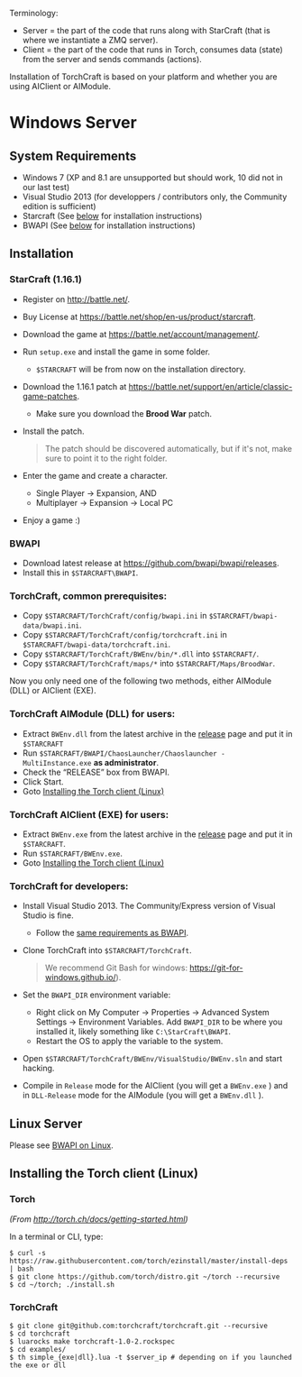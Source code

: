 Terminology:
- Server = the part of the code that runs along with StarCraft (that is where we instantiate a ZMQ server).
- Client = the part of the code that runs in Torch, consumes data (state) from the server and sends commands (actions).

Installation of TorchCraft is based on your platform and whether you are using AIClient or AIModule.

# Windows Server

## System Requirements

- Windows 7 (XP and 8.1 are unsupported but should work, 10 did not in our last test)
- Visual Studio 2013 (for developpers / contributors only, the Community edition is sufficient)
- Starcraft (See [below](#starcraft-1161) for installation instructions)
- BWAPI (See [below](#bwapi) for installation instructions)

## Installation

### StarCraft (1.16.1)

- Register on http://battle.net/.
- Buy License at https://battle.net/shop/en-us/product/starcraft.
- Download the game at https://battle.net/account/management/.
- Run `setup.exe` and install the game in some folder.
  - `$STARCRAFT` will be from now on the installation directory.
- Download the 1.16.1 patch at https://battle.net/support/en/article/classic-game-patches.
  - Make sure you download the **Brood War** patch.
- Install the patch.

  > The patch should be discovered automatically, but if it's not, make sure to point it to the right folder.

- Enter the game and create a character.
  - Single Player → Expansion, AND
  - Multiplayer → Expansion → Local PC
- Enjoy a game :)


### BWAPI

- Download latest release at https://github.com/bwapi/bwapi/releases.
- Install this in `$STARCRAFT\BWAPI`.


### TorchCraft, common prerequisites:

- Copy `$STARCRAFT/TorchCraft/config/bwapi.ini` in `$STARCRAFT/bwapi-data/bwapi.ini`.
- Copy `$STARCRAFT/TorchCraft/config/torchcraft.ini` in `$STARCRAFT/bwapi-data/torchcraft.ini`.
- Copy `$STARCRAFT/TorchCraft/BWEnv/bin/*.dll` into `$STARCRAFT/`.
- Copy `$STARCRAFT/TorchCraft/maps/*` into `$STARCRAFT/Maps/BroodWar`.

Now you only need one of the following two methods, either AIModule (DLL) or AIClient (EXE).

### TorchCraft AIModule (DLL) for users:

- Extract `BWEnv.dll` from the latest archive in the [release](https://github.com/TorchCraft/TorchCraft/releases/) 
  page  and put it in `$STARCRAFT`
- Run `$STARCRAFT/BWAPI/ChaosLauncher/Chaoslauncher - MultiInstance.exe` **as administrator**.
- Check the “RELEASE” box from BWAPI.
- Click Start.
- Goto [Installing the Torch client (Linux)](#installing-the-torch-client-linux)


### TorchCraft AIClient (EXE) for users:

- Extract `BWEnv.exe` from the latest archive in the [release](https://github.com/TorchCraft/TorchCraft/releases/) 
  page  and put it in `$STARCRAFT`.
- Run `$STARCRAFT/BWEnv.exe`.
- Goto [Installing the Torch client (Linux)](#installing-the-torch-client-linux)


### TorchCraft for developers:

- Install Visual Studio 2013. The Community/Express version of Visual Studio is fine.
  - Follow the [same requirements as BWAPI](https://github.com/bwapi/bwapi/wiki/Compile-BWAPI).
- Clone TorchCraft into `$STARCRAFT/TorchCraft`.

  > We recommend Git Bash for windows: https://git-for-windows.github.io/).

- Set the `BWAPI_DIR` environment variable:
  - Right click on My Computer -> Properties -> 
    Advanced System Settings -> Environment Variables. Add `BWAPI_DIR` to be where
    you installed it, likely something like `C:\StarCraft\BWAPI`.
  - Restart the OS to apply the variable to the system.
- Open `$STARCRAFT/TorchCraft/BWEnv/VisualStudio/BWEnv.sln` and start hacking.
- Compile in `Release` mode for the AIClient (you will get a `BWEnv.exe` ) and in `DLL-Release` mode for the AIModule (you will get a `BWEnv.dll` ).


## Linux Server

Please see [BWAPI on Linux](/docs/user/bwapi_on_linux.md).

## Installing the Torch client (Linux)

### Torch

*(From http://torch.ch/docs/getting-started.html)*

In a terminal or CLI, type:

    $ curl -s https://raw.githubusercontent.com/torch/ezinstall/master/install-deps | bash
    $ git clone https://github.com/torch/distro.git ~/torch --recursive
    $ cd ~/torch; ./install.sh


### TorchCraft

    $ git clone git@github.com:torchcraft/torchcraft.git --recursive
    $ cd torchcraft
    $ luarocks make torchcraft-1.0-2.rockspec
    $ cd examples/
    $ th simple_{exe|dll}.lua -t $server_ip # depending on if you launched the exe or dll
